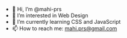 - 👋 Hi, I’m @mahi-prs
- 👀 I’m interested in Web Design
- 🌱 I’m currently learning CSS and JavaScript
- 📫 How to reach me: mahi.prs@gmail.com

<!---
mahi-prs/mahi-prs is a ✨ special ✨ repository because its `README.md` (this file) appears on your GitHub profile.
You can click the Preview link to take a look at your changes.
--->
